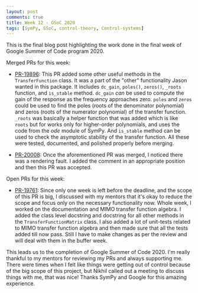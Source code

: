 ```yaml
---
layout: post
comments: true
title: Week 12 - GSoC 2020
tags: [SymPy, GSoC, control-theory, Control-systems]
---
```


This is the final blog post highlighting the work done in the final week of Google Summer of Code program 2020.

Merged PRs for this week:
* [PR-19896](https://github.com/sympy/sympy/pull/19896): This PR added some other useful methods in the `TransferFunction`
class. It was a part of the "other" functionality Jason wanted in this package. It includes `dc_gain`, `poles()`, `zeros()`, `_roots` function, and
`is_stable` method. `dc_gain` _can_ be used to compute the gain of the response as the frequency approaches zero. `poles` and `zeros` could be used to
find the poles (roots of the denominator polynomial) and zeros (roots of the numerator polynomial) of the transfer function. `_roots` was basically a helper function
that was added which is like `roots` but for works only for higher-order polynomials, and uses the code from the _ode_ module of SymPy. And `is_stable` method can be
used to check the asymptotic stability of the transfer function. All these were tested, documented, and polished properly before merging.

* [PR-20008](https://github.com/sympy/sympy/pull/20008): Once the aforementioned PR was merged, I noticed there was a rendering fault. I added the comment in an
appropriate position and then this PR was accepted.

Open PRs for this week:
* [PR-19761](https://github.com/sympy/sympy/pull/19761): Since only one week is left before the deadline, and the scope of this PR is big, I discussed with my mentors
that it's okay to reduce the scope and focus only on the necessary functionality now. Whole week, I worked on the documentation and MIMO transfer function algebra.
I added the class level docstring and docstring for all other methods in the `TransferFunctionMatrix` class. I also added a lot of unit-tests related to MIMO transfer
function algebra and then made sure that all the tests added till now pass. Still I have to make changes as per the review and will deal with them in the buffer week.

This leads us to the completion of Google Summer of Code 2020. I'm really thankful to my mentors for reviewing my PRs and always supporting me. There were times when I
felt like things were getting out of control because of the big scope of this project, but Nikhil called out a meeting to discuss things with me, that was nice!
Thanks SymPy and Google for this amazing experience.
